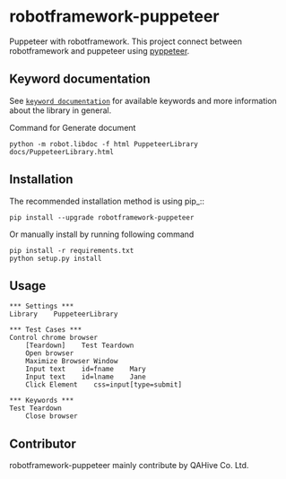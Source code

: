 # robotframework-puppeteer
Puppeteer with robotframework. This project connect between robotframework and puppeteer using [pyppeteer](https://github.com/pyppeteer/pyppeteer).


Keyword documentation
---------------------
See [`keyword documentation`](https://qahive.github.io/robotframework-puppeteer/PuppeteerLibrary.html) for available keywords and more information about the library in general.


Command for Generate document

    python -m robot.libdoc -f html PuppeteerLibrary docs/PuppeteerLibrary.html

Installation
------------
The recommended installation method is using pip_::

    pip install --upgrade robotframework-puppeteer
    
Or manually install by running following command
    
    pip install -r requirements.txt
    python setup.py install


Usage
------------

    *** Settings ***
    Library    PuppeteerLibrary

    *** Test Cases ***
    Control chrome browser
        [Teardown]    Test Teardown
        Open browser
        Maximize Browser Window
        Input text    id=fname    Mary
        Input text    id=lname    Jane
        Click Element    css=input[type=submit]

    *** Keywords ***
    Test Teardown
        Close browser


Contributor
------------
robotframework-puppeteer mainly contribute by QAHive Co. Ltd.

